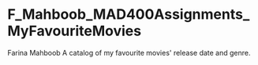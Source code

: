 # F_Mahboob_MAD400Assignments_MyFavouriteMovies
Farina Mahboob
 A catalog of my favourite movies' release date and genre.

